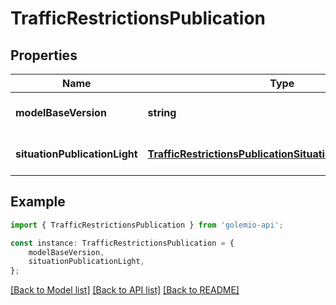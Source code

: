 # TrafficRestrictionsPublication


## Properties

Name | Type | Description | Notes
------------ | ------------- | ------------- | -------------
**modelBaseVersion** | **string** |  | [optional] [default to undefined]
**situationPublicationLight** | [**TrafficRestrictionsPublicationSituationPublicationLight**](TrafficRestrictionsPublicationSituationPublicationLight.md) |  | [optional] [default to undefined]

## Example

```typescript
import { TrafficRestrictionsPublication } from 'golemio-api';

const instance: TrafficRestrictionsPublication = {
    modelBaseVersion,
    situationPublicationLight,
};
```

[[Back to Model list]](../README.md#documentation-for-models) [[Back to API list]](../README.md#documentation-for-api-endpoints) [[Back to README]](../README.md)
